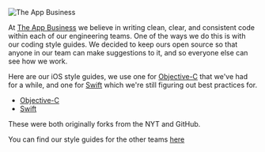 ![The App Business](https://github.com/theappbusiness/tab-ios-style-guide/blob/master/assets/logo.png)

At [The App Business](https://theappbusiness.com) we believe in writing clean, clear, and consistent code within each of our engineering teams. One of the ways we do this is with our coding style guides. We decided to keep ours open source so that anyone in our team can make suggestions to it, and so everyone else can see how we work.

Here are our iOS style guides, we use one for [Objective-C](https://github.com/theappbusiness/tab-ios-style-guide/blob/master/objective-c.md) that we've had for a while, and one for [Swift](https://github.com/theappbusiness/tab-ios-style-guide/blob/master/swift.md) which we're still figuring out best practices for. 


* [Objective-C](https://github.com/theappbusiness/tab-ios-style-guide/blob/master/objective-c.md)
* [Swift](https://github.com/theappbusiness/tab-ios-style-guide/blob/master/swift.md)


These were both originally forks from the NYT and GitHub.


You can find our style guides for the other teams [here](https://github.com/theappbusiness)
